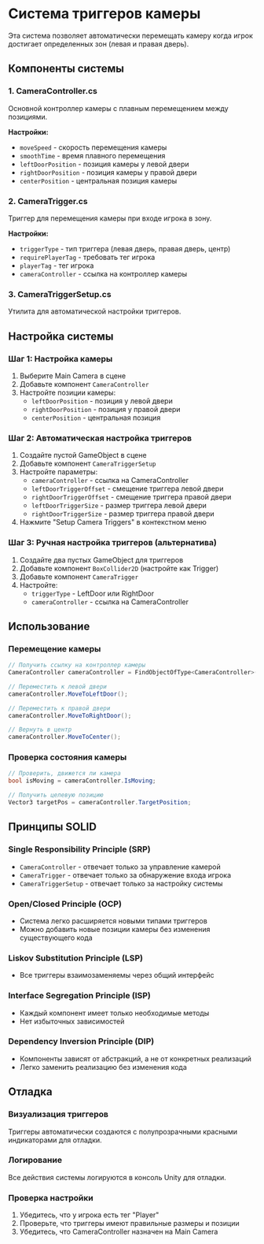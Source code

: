 # Система триггеров камеры

Эта система позволяет автоматически перемещать камеру когда игрок достигает определенных зон (левая и правая дверь).

## Компоненты системы

### 1. CameraController.cs
Основной контроллер камеры с плавным перемещением между позициями.

**Настройки:**
- `moveSpeed` - скорость перемещения камеры
- `smoothTime` - время плавного перемещения
- `leftDoorPosition` - позиция камеры у левой двери
- `rightDoorPosition` - позиция камеры у правой двери
- `centerPosition` - центральная позиция камеры

### 2. CameraTrigger.cs
Триггер для перемещения камеры при входе игрока в зону.

**Настройки:**
- `triggerType` - тип триггера (левая дверь, правая дверь, центр)
- `requirePlayerTag` - требовать тег игрока
- `playerTag` - тег игрока
- `cameraController` - ссылка на контроллер камеры

### 3. CameraTriggerSetup.cs
Утилита для автоматической настройки триггеров.

## Настройка системы

### Шаг 1: Настройка камеры
1. Выберите Main Camera в сцене
2. Добавьте компонент `CameraController`
3. Настройте позиции камеры:
   - `leftDoorPosition` - позиция у левой двери
   - `rightDoorPosition` - позиция у правой двери
   - `centerPosition` - центральная позиция

### Шаг 2: Автоматическая настройка триггеров
1. Создайте пустой GameObject в сцене
2. Добавьте компонент `CameraTriggerSetup`
3. Настройте параметры:
   - `cameraController` - ссылка на CameraController
   - `leftDoorTriggerOffset` - смещение триггера левой двери
   - `rightDoorTriggerOffset` - смещение триггера правой двери
   - `leftDoorTriggerSize` - размер триггера левой двери
   - `rightDoorTriggerSize` - размер триггера правой двери
4. Нажмите "Setup Camera Triggers" в контекстном меню

### Шаг 3: Ручная настройка триггеров (альтернатива)
1. Создайте два пустых GameObject для триггеров
2. Добавьте компонент `BoxCollider2D` (настройте как Trigger)
3. Добавьте компонент `CameraTrigger`
4. Настройте:
   - `triggerType` - LeftDoor или RightDoor
   - `cameraController` - ссылка на CameraController

## Использование

### Перемещение камеры
```csharp
// Получить ссылку на контроллер камеры
CameraController cameraController = FindObjectOfType<CameraController>();

// Переместить к левой двери
cameraController.MoveToLeftDoor();

// Переместить к правой двери
cameraController.MoveToRightDoor();

// Вернуть в центр
cameraController.MoveToCenter();
```

### Проверка состояния камеры
```csharp
// Проверить, движется ли камера
bool isMoving = cameraController.IsMoving;

// Получить целевую позицию
Vector3 targetPos = cameraController.TargetPosition;
```

## Принципы SOLID

### Single Responsibility Principle (SRP)
- `CameraController` - отвечает только за управление камерой
- `CameraTrigger` - отвечает только за обнаружение входа игрока
- `CameraTriggerSetup` - отвечает только за настройку системы

### Open/Closed Principle (OCP)
- Система легко расширяется новыми типами триггеров
- Можно добавить новые позиции камеры без изменения существующего кода

### Liskov Substitution Principle (LSP)
- Все триггеры взаимозаменяемы через общий интерфейс

### Interface Segregation Principle (ISP)
- Каждый компонент имеет только необходимые методы
- Нет избыточных зависимостей

### Dependency Inversion Principle (DIP)
- Компоненты зависят от абстракций, а не от конкретных реализаций
- Легко заменить реализацию без изменения кода

## Отладка

### Визуализация триггеров
Триггеры автоматически создаются с полупрозрачными красными индикаторами для отладки.

### Логирование
Все действия системы логируются в консоль Unity для отладки.

### Проверка настройки
1. Убедитесь, что у игрока есть тег "Player"
2. Проверьте, что триггеры имеют правильные размеры и позиции
3. Убедитесь, что CameraController назначен на Main Camera

